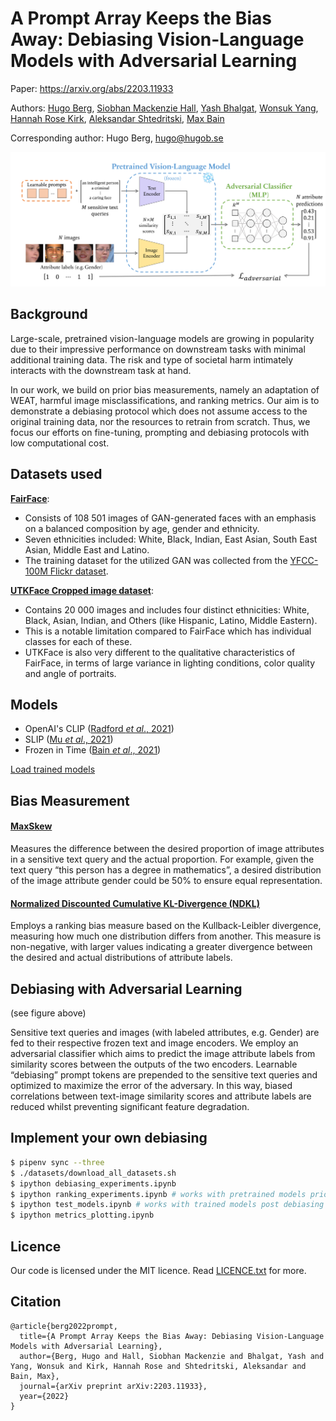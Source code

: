 # A Prompt Array Keeps the Bias Away: Debiasing Vision-Language Models with Adversarial Learning

Paper: https://arxiv.org/abs/2203.11933

Authors: [Hugo Berg](https://github.com/Drummersbrother), 
[Siobhan Mackenzie Hall](https://github.com/smhall97), 
[Yash Bhalgat](https://github.com/yashbhalgat), 
[Wonsuk Yang](https://github.com/WonsukYang), 
[Hannah Rose Kirk](https://github.com/HannahKirk), 
[Aleksandar Shtedritski](https://github.com/suny-sht), 
[Max Bain](maxbain.com)

Corresponding author: Hugo Berg, <hugo@hugob.se>


![Main Figure](plots/Main_figure.png)

## Background

Large-scale, pretrained vision-language models are growing in popularity due to their impressive 
performance on downstream tasks with minimal additional training data. The risk and type of 
societal harm intimately interacts with the downstream task at hand. 

In our work, we build on prior bias measurements, namely an adaptation of WEAT, harmful image 
misclassifications, and ranking metrics. Our aim is to demonstrate a debiasing protocol which 
does not assume access to the original training data, nor the resources to retrain from scratch. 
Thus, we focus our efforts on fine-tuning, prompting and debiasing protocols with low 
computational cost.

## Datasets used

**[FairFace](https://arxiv.org/abs/1908.04913)**:
 - Consists of 108 501 images of GAN-generated faces with an emphasis on a balanced composition by 
 age, gender and ethnicity. 
 - Seven ethnicities included: White, Black, Indian, East Asian, South East Asian, Middle East and Latino. 
 - The training dataset for the utilized GAN was collected from the 
 [YFCC-100M Flickr dataset](https://arxiv.org/abs/1503.01817).

**[UTKFace Cropped image dataset](https://github.com/aicip/UTKFace)**:
- Contains 20 000 images and includes four distinct ethnicities: White, Black, Asian, Indian, 
 and Others (like Hispanic, Latino, Middle Eastern). 
- This is a notable limitation compared to FairFace which has individual classes for each of these. 
- UTKFace is also very different to the qualitative characteristics of FairFace, in terms of 
 large variance in lighting conditions, color quality and angle of portraits. 

## Models
- OpenAI's CLIP ([Radford *et al*., 2021](https://arxiv.org/abs/2103.00020))
- SLIP ([Mu *et al*., 2021](https://arxiv.org/abs/2112.12750))
- Frozen in Time ([Bain *et al*., 2021](https://arxiv.org/abs/2104.00650))

[Load trained models](https://github.com/oxai/bias-vision-language/blob/debias-vision-lang/loading_trained_embeddings.ipynb)

## Bias Measurement
#### [MaxSkew](https://arxiv.org/abs/1905.01989)
Measures the difference between the desired proportion of image attributes in a sensitive text 
query and the actual proportion. For example, given the text query “this person has a degree in 
mathematics”, a desired distribution of the image attribute gender could be 50% to ensure equal representation.

#### [Normalized Discounted Cumulative KL-Divergence (NDKL)](https://arxiv.org/abs/1905.01989)
Employs a ranking bias measure based on the Kullback-Leibler divergence, measuring how much one 
distribution differs from another. This measure is non-negative, with larger values indicating a 
greater divergence between the desired and actual distributions of attribute labels.


## Debiasing with Adversarial Learning
(see figure above)

Sensitive text queries and images (with labeled attributes, e.g. Gender) are fed to their 
respective frozen text and image encoders. We employ an adversarial classifier which aims to 
predict the image attribute labels from similarity scores between the outputs of the two 
encoders. Learnable “debiasing” prompt tokens are prepended to the sensitive text queries and 
optimized to maximize the error of the adversary. In this way, biased correlations between 
text-image similarity scores and attribute labels are reduced whilst preventing significant 
feature degradation.

## Implement your own debiasing
```bash
$ pipenv sync --three
$ ./datasets/download_all_datasets.sh
$ ipython debiasing_experiments.ipynb
$ ipython ranking_experiments.ipynb # works with pretrained models prior to debiasing
$ ipython test_models.ipynb # works with trained models post debiasing
$ ipython metrics_plotting.ipynb
```

## Licence
Our code is licensed under the MIT licence. Read [LICENCE.txt](LICENCE.txt) for more.

## Citation
```
@article{berg2022prompt,
  title={A Prompt Array Keeps the Bias Away: Debiasing Vision-Language Models with Adversarial Learning},
  author={Berg, Hugo and Hall, Siobhan Mackenzie and Bhalgat, Yash and Yang, Wonsuk and Kirk, Hannah Rose and Shtedritski, Aleksandar and Bain, Max},
  journal={arXiv preprint arXiv:2203.11933},
  year={2022}
}
```
